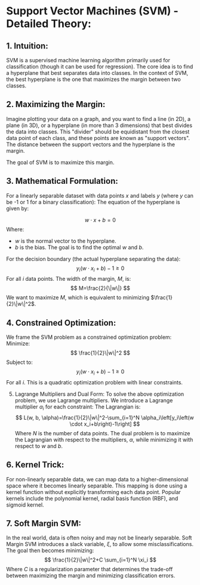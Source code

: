 # Support Vector Machines (SVM) - Detailed Theory:
## 1. Intuition:

SVM is a supervised machine learning algorithm primarily used for classification (though it can 
be used for regression). The core idea is to find a hyperplane that best separates data into 
classes. In the context of SVM, the best hyperplane is the one that maximizes the margin between 
two classes.

## 2. Maximizing the Margin:
Imagine plotting your data on a graph, and you want to find a line (in 2D), a plane (in 3D), or 
a hyperplane (in more than 3 dimensions) that best divides the data into classes. This "divider" 
should be equidistant from the closest data point of each class, and these points are known as 
"support vectors". The distance between the support vectors and the hyperplane is the margin.

The goal of SVM is to maximize this margin. 

## 3. Mathematical Formulation:
For a linearly separable dataset with data points $x$ and labels $y$ (where $y$ can be -1 or 1 
for a binary classification):
The equation of the hyperplane is given by:

$$
w \cdot x+b=0
$$
Where:
- $w$ is the normal vector to the hyperplane.
- $b$ is the bias.
The goal is to find the optimal $w$ and $b$.

For the decision boundary (the actual hyperplane separating the data):
$$
y_i\left(w \cdot x_i+b\right)-1 \geq 0
$$
For all $i$ data points.
The width of the margin, $M$, is:
$$
M=\frac{2}{\|w\|}
$$
We want to maximize $M$, which is equivalent to minimizing $\frac{1}{2}\|w\|^2$.

## 4. Constrained Optimization:

We frame the SVM problem as a constrained optimization problem:
Minimize:
$$
\frac{1}{2}\|w\|^2
$$
Subject to:
$$
y_i\left(w \cdot x_i+b\right)-1 \geq 0
$$
For all $i$.
This is a quadratic optimization problem with linear constraints.

5. Lagrange Multipliers and Dual Form:
To solve the above optimization problem, we use Lagrange multipliers. We introduce a Lagrange 
multiplier $\alpha_i$ for each constraint:
The Lagrangian is:
$$
L(w, b, \alpha)=\frac{1}{2}\|w\|^2-\sum_{i=1}^N \alpha_i\left[y_i\left(w \cdot 
x_i+b\right)-1\right]
$$
Where $N$ is the number of data points.
The dual problem is to maximize the Lagrangian with respect to the multipliers, $\alpha$, while 
minimizing it with respect to $w$ and $b$.

## 6. Kernel Trick:
For non-linearly separable data, we can map data to a higher-dimensional space where it becomes 
linearly separable. This mapping is done using a kernel function without explicitly transforming 
each data point. Popular kernels include the polynomial kernel, radial basis function (RBF), and 
sigmoid kernel. 

## 7. Soft Margin SVM:

In the real world, data is often noisy and may not be linearly separable. Soft Margin SVM 
introduces a slack variable, $\xi$, to allow some misclassifications. The goal then becomes 
minimizing:
$$
\frac{1}{2}\|w\|^2+C \sum_{i=1}^N \xi_i
$$
Where $C$ is a regularization parameter that determines the trade-off between maximizing the 
margin and minimizing classification errors.

